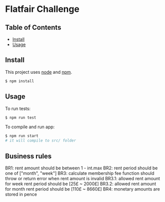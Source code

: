 # Flatfair Challenge

## Table of Contents

- [Install](#install)
- [Usage](#usage)

## Install

This project uses [node](http://nodejs.org) and [npm](https://npmjs.com).

```sh
$ npm install
```

## Usage

To run tests:

```sh
$ npm run test
```

To compile and run app:

```sh
$ npm run start
# it will compile to src/ folder
```

## Business rules

BR1: rent amount should be between 1 - int.max
BR2: rent period should be one of ["month", "week"]
BR3: calculate membership fee function should throw or return error when rent amount is invalid
BR3.1: allowed rent amount for week rent period should be [25£ ~ 2000£]
BR3.2: allowed rent amount for month rent period should be [110£ ~ 8660£]
BR4: monetary amounts are stored in pence
